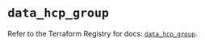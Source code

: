 # `data_hcp_group`

Refer to the Terraform Registry for docs: [`data_hcp_group`](https://registry.terraform.io/providers/hashicorp/hcp/0.87.1/docs/data-sources/group).
